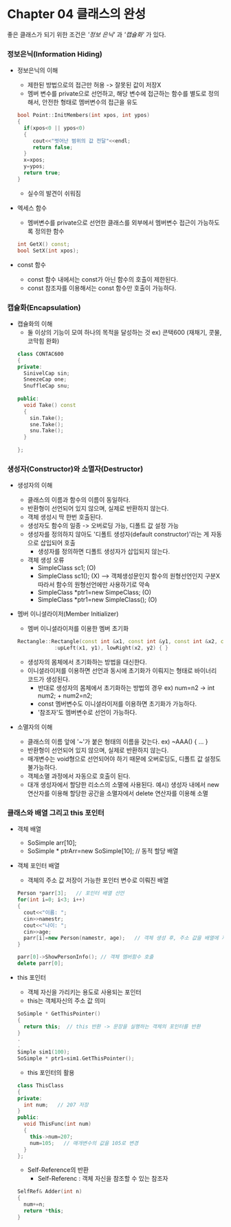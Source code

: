 # Chapter 04 클래스의 완성  
좋은 클래스가 되기 위한 조건은 _'정보 은닉'_ 과 _'캡슐화'_ 가 있다.  
### 정보은닉(Information Hiding)  
* 정보은닉의 이해
  - 제한된 방법으로의 접근만 허용 -> 잘못된 값이 저장X
  - 멤버 변수를 private으로 선언하고, 해당 변수에 접근하는 함수를 별도로 정의해서, 안전한 형태로 멤버변수의 접근을 유도
  ```C++
  bool Point::InitMembers(int xpos, int ypos)
  {
    if(xpos<0 || ypos<0)
    {
       cout<<"벗어난 범위의 값 전달"<<endl;
       return false;
    }
    x=xpos;
    y=ypos;
    return true;
  }
  ```
  - 실수의 발견이 쉬워짐

* 엑세스 함수
  - 멤버변수를 private으로 선언한 클래스를 외부에서 멤버변수 접근이 가능하도록 정의한 함수
  ```C++
  int GetX() const;
  bool SetX(int xpos);
  ```

* const 함수
  - const 함수 내에서는 const가 아닌 함수의 호출이 제한된다.
  - const 참조자를 이용해서는 const 함수만 호출이 가능하다.

### 캡슐화(Encapsulation)
* 캡슐화의 이해
  - 둘 이상의 기능이 모여 하나의 목적을 달성하는 것 ex) 콘택600 (재채기, 콧물, 코막힘 완화)
  ```C++
  class CONTAC600
  {
  private:
    SinivelCap sin;
    SneezeCap one;
    SnuffleCap snu;
    
  public:
    void Take() const
    {
      sin.Take();
      sne.Take();
      snu.Take();
    }
    
  };
  
  
### 생성자(Constructor)와 소멸자(Destructor)
* 생성자의 이해
  - 클래스의 이름과 함수의 이름이 동일하다.
  - 반환형이 선언되어 있지 않으며, 실제로 반환하지 않는다.
  - 객체 생성시 딱 한번 호출된다.
  - 생성자도 함수의 일종 -> 오버로딩 가능, 디폴트 값 설정 가능
  - 생성자를 정의하지 않아도 '디폴트 생성자(default constructor)'라는 게 자동으로 삽입되어 호출
    + 생성자를 정의하면 디폴트 생성자가 삽입되지 않는다.
  - 객체 생성 오류
    + SimpleClass sc1;                      (O)
    + SimpleClass sc1();                    (X)   --> 객체생성문인지 함수의 원형선언인지 구분X 따라서 함수의 원형선언에만 사용하기로 약속
    + SimpleClass *ptr1=new SimpeClass;     (O)
    + SimpleClass *ptr1=new SimpleClass();  (O)
 
* 멤버 이니셜라이저(Member Initializer)
  - 멤버 이니셜라이저를 이용한 멤버 초기화
  ```C++
  Rectangle::Rectangle(const int &x1, const int &y1, const int &x2, const int &y2)
              :upLeft(x1, y1), lowRight(x2, y2) { }
  ```
  - 생성자의 몸체에서 초기화하는 방법을 대신한다.
  - 이니셜라이저를 이용하면 선언과 동시에 초기화가 이뤄지는 형태로 바이너리 코드가 생성된다.
    + 반대로 생성자의 몸체에서 초기화하는 방법의 경우 ex) num=n2 -> int num2; + num2=n2;
    + const 멤버변수도 이니셜라이저를 이용하면 초기화가 가능하다.
    + '참조자'도 멤버변수로 선언이 가능하다.
 
* 소멸자의 이해
  - 클래스의 이름 앞에 '~'가 붙은 형태의 이름을 갖는다. ex) ~AAA()  { ... }
  - 반환형이 선언되어 있지 않으며, 실제로 반환하지 않는다.
  - 매개변수는 void형으로 선언되어야 하기 때문에 오버로딩도, 디폴트 값 설정도 불가능하다.
  - 객체소멸 과정에서 자동으로 호출이 된다.
  - 대개 생성자에서 할당한 리소스의 소멸에 사용된다. 예시) 생성자 내에서 new 연산자를 이용해 할당한 공간을 소멸자에서 delete 연산자를 이용해 소멸

### 클래스와 배열 그리고 this 포인터
* 객체 배열
  - SoSimple arr[10];
  - SoSimple * ptrArr=new SoSimple[10]; // 동적 할당 배열
 
* 객체 포인터 배열
  - 객체의 주소 값 저장이 가능한 포인터 변수로 이뤄진 배열
  ```C++
  Person *parr[3];   // 포인터 배열 선언
  for(int i=0; i<3; i++)
  {
    cout<<"이름: ";
    cin>>namestr;
    cout<<"나이: ";
    cin>>age;
    parr[i]=new Person(namestr, age);   // 객체 생성 후, 주소 값을 배열에 저장
  }
  
  parr[0]->ShowPersonInfo(); // 객체 멤버함수 호출
  delete parr[0]; 
  ```
  
* this 포인터
  - 객체 자신을 가리키는 용도로 사용되는 포인터
  - this는 객체자신의 주소 값 의미
  ```C++
  SoSimple * GetThisPointer()
  {
    return this;  // this 반환 -> 문장을 실행하는 객체의 포인터를 반환
  }
  .
  .
  Simple sim1(100);
  SoSimple * ptr1=sim1.GetThisPointer();
  ```
  - this 포인터의 활용
  ```C++
  class ThisClass
  {
  private:
    int num;   // 207 저장
  }
  public:
    void ThisFunc(int num)
    {
      this->num=207;
      num=105;   // 매개변수의 값을 105로 변경
    }
  };
  ```
  - Self-Reference의 반환
    + Self-Referenc : 객체 자신을 참조할 수 있는 참조자
  ```C++
  SelfRef& Adder(int n)
  {
    num+=n;
    return *this;
  }
  ```
  
  
  
  
